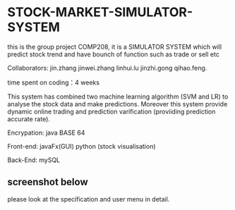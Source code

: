 # STOCK-MARKET-SIMULATOR-SYSTEM
this is the group project COMP208, it is a SIMULATOR SYSTEM which will predict stock trend and have bounch of function such as trade or sell etc

Collaborators: jin.zhang jinwei.zhang linhui.lu jinzhi.gong qihao.feng.

time spent on coding：4 weeks

This system has combined two machine learning algorithm (SVM and LR) to analyse the stock data and make predictions.
Moreover this system provide dynamic online trading and prediction varification (proviiding prediction accurate rate). 

Encrypation: java BASE 64

Front-end: javaFx(GUI) python (stock visualisation)

Back-End: mySQL



screenshot below
--------------------------------------------------------------------------------------------------

please look at the specification and user menu in detail.
